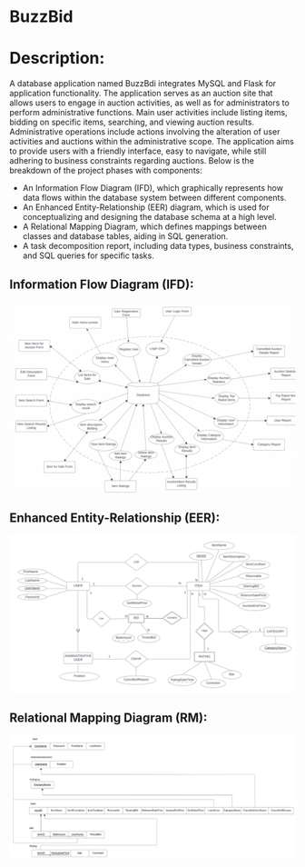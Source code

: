 # BuzzBid 

# Description:
A database application named BuzzBdi integrates MySQL and Flask for application functionality. The application serves as an auction site that allows users to engage in auction activities, as well as for administrators to perform administrative functions. Main user activities include listing items, bidding on specific items, searching, and viewing auction results. Administrative operations include actions involving the alteration of user activities and auctions within the administrative scope. The application aims to provide users with a friendly interface, easy to navigate, while still adhering to business constraints regarding auctions. Below is the breakdown of the project phases with components:

- An Information Flow Diagram (IFD), which graphically represents how data flows within the database system between different components.
- An Enhanced Entity-Relationship (EER) diagram, which is used for conceptualizing and designing the database schema at a high level.
- A Relational Mapping Diagram, which defines mappings between classes and database tables, aiding in SQL generation.
- A task decomposition report, including data types, business constraints, and SQL queries for specific tasks.


## Information Flow Diagram (IFD):
![IFD](diagrams/IFD.png)
## Enhanced Entity-Relationship (EER):
![EER](diagrams/EER.png)
## Relational Mapping Diagram (RM):
![RM](diagrams/RM.png)

